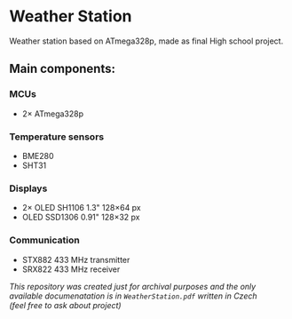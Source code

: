 # Weather Station
Weather station based on ATmega328p, made as final High school project.

## Main components:
### MCUs
- 2× ATmega328p
### Temperature sensors
- BME280
- SHT31
### Displays
- 2× OLED SH1106 1.3" 128×64 px
- OLED SSD1306 0.91" 128×32 px
### Communication
- STX882 433 MHz transmitter
- SRX822 433 MHz receiver

*This repository was created just for archival purposes and the only available documenatation is in `WeatherStation.pdf` written in Czech\
(feel free to ask about project)*
